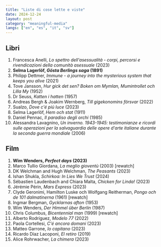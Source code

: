 ```yaml
---
title: "Liste di cose lette e viste"
date: 2024-12-24
layout: post
category: "meaningful-media"
langs: ["en", "es", "it", "sv"]
---
```


## Libri
1. Francesca Anelli, _Lo spettro dell'asessualità - corpi, percorsi e rivendicazioni della comunità asessuale_ (2023)
2. **Selma Lagerlöf, _Gösta Berlings saga_ (1891)**
3. Philipp Dettmer, _Immune - a journey into the mysterious system that keeps you alive_ (2021)
4. Tove Jansson, _Hur gick det sen? Boken om Mymlan, Mumintrollet och Lilla My_ (1952)
5. Dr Seuss, _Katten i hatten_ (1957)
6. Andreas Bergh & Joakim Wernberg, _Till gigekonomins försvar_ (2022)
7. Sualzo, _Dove c'é piú luce_ (2023)
8. Selma Lagerlöf, _Hem och stat_ (1911)
9. Daniel Pennac, _Il paradiso degli orchi_ (1985)
10. Alessandra Lavagnino, _Un inverno. 1943-1945: testimonianze e ricordi sulle operazioni per la salvaguardia delle opere d'arte italiane durante la seconda guerra mondiale_ (2006)

## Film
1. **Wim Wenders, _Perfect days_ (2023)**
2. Marco Tullio Giordana, _La meglio gioventù_ (2003) [rewatch]
3. DK Welchman and Hugh Welchman, _The Peasants_ (2023)
4. Ishan Shukla, _Schirkoa: In Lies We Trust_ (2024)
6. Sébastien Laudenbach and Chiara Malta, _Chicken for Linda!_ (2023)
5. Jérémie Périn, _Mars Express_ (2023)
6. Clyde Geronimi, Hamilton Luske och Wolfgang Reitherman, _Pongo och de 101 dalmatinerna_ (1961) [rewatch]
7. Ingmar Bergman, _Gycklarnas afton_ (1953)
8. Wim Wenders, _Der Himmel über Berlin_ (1987)
9. Chris Columbus, _Bicentennial man_ (1999) [rewatch]
10. Alberto Rodríguez, _Modelo 77_ (2022)
11. Paola Cortellesi, _C'é ancora domani_ (2023)
12. Matteo Garrone, _Io capitano_ (2023)
13. Ricardo Díaz Lacoponi, _El retiro_ (2019)
14.  Alice Rohrwacher, _La chimera_ (2023)
